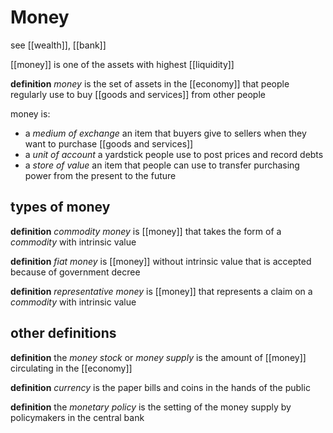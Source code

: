 # Money

see [[wealth]], [[bank]]

[[money]] is one of the assets with highest [[liquidity]]

**definition** _money_ is the set of assets in the [[economy]] that people regularly use to buy [[goods and services]] from other people

money is:

- a _medium of exchange_ an item that buyers give to sellers when they want to purchase [[goods and services]]
- a _unit of account_ a yardstick people use to post prices and record debts
- a _store of value_ an item that people can use to transfer purchasing power from the present to the future

## types of money

**definition** _commodity money_ is [[money]] that takes the form of a _commodity_ with intrinsic value

**definition** _fiat money_ is [[money]] without intrinsic value that is accepted because of government decree

**definition** _representative money_ is [[money]] that represents a claim on a _commodity_ with intrinsic value

## other definitions

**definition** the _money stock_ or _money supply_ is the amount of [[money]] circulating in the [[economy]]

**definition** _currency_ is the paper bills and coins in the hands of the public

**definition** the _monetary policy_ is the setting of the money supply by policymakers in the central bank
